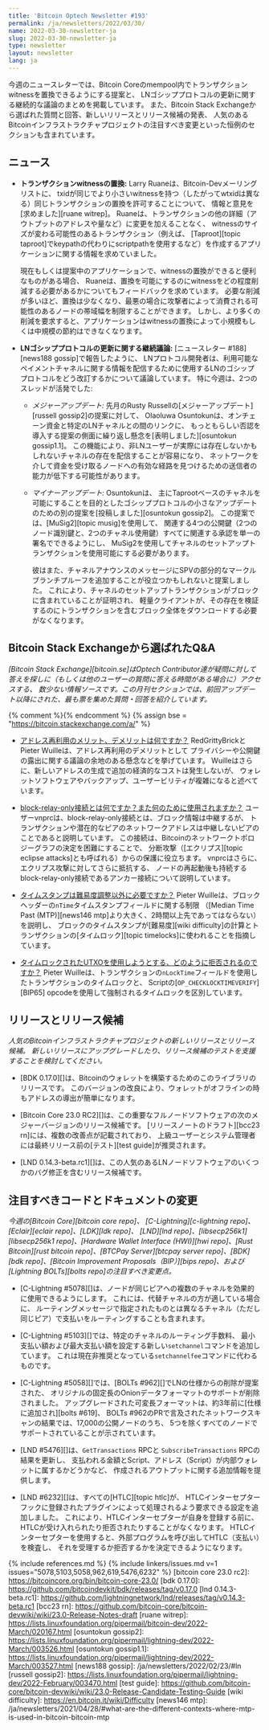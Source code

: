 ```yaml
---
title: 'Bitcoin Optech Newsletter #193'
permalink: /ja/newsletters/2022/03/30/
name: 2022-03-30-newsletter-ja
slug: 2022-03-30-newsletter-ja
type: newsletter
layout: newsletter
lang: ja
---
```

今週のニュースレターでは、Bitcoin Coreのmempool内でトランザクションwitnessを置換できるようにする提案と、
LNゴシッププロトコルの更新に関する継続的な議論のまとめを掲載しています。
また、Bitcoin Stack Exchangeから選ばれた質問と回答、新しいリリースとリリース候補の発表、
人気のあるBitcoinインフラストラクチャプロジェクトの注目すべき変更といった恒例のセクションも含まれています。

## ニュース

- **トランザクションwitnessの置換:** Larry Ruaneは、Bitcoin-Devメーリングリストに、
  txidが同じでより小さいwitnessを持つ（したがってwtxidは異なる）同じトランザクションの置換を許可することについて、
  情報と意見を[求めました][ruane witrep]。
  Ruaneは、トランザクションの他の詳細（アウトプットのアドレスや量など）に変更を加えることなく、
  witnessのサイズが変わる可能性のあるトランザクション（例えば、
  [Taproot][topic taproot]でkeypathの代わりにscriptpathを使用するなど）を作成するアプリケーションに関する情報を求めていました。

    現在もしくは提案中のアプリケーションで、witnessの置換ができると便利なものがある場合、
    Ruaneは、置換を可能にするのにwitnessをどの程度削減する必要があるかについてもフィードバックを求めています。
    必要な削減が多いほど、置換は少なくなり、最悪の場合に攻撃者によって消費される可能性のあるノードの帯域幅を制限することができます。
    しかし、より多くの削減を要求すると、アプリケーションはwitnessの置換によって小規模もしくは中規模の節約はできなくなります。

- **LNゴシッププロトコルの更新に関する継続議論:** [ニュースレター #188][news188 gossip]で報告したように、
  LNプロトコル開発者は、利用可能なペイメントチャネルに関する情報を配信するために使用するLNのゴシッププロトコルをどう改訂するかについて議論しています。
  特に今週は、2つのスレッドが活発でした:

    - *<!--major-update-->メジャーアップデート:* 先月のRusty Russellの[メジャーアップデート][russell gossip2]の提案に対して、
      Olaoluwa Osuntokunは、オンチェーン資金と特定のLNチャネルとの間のリンクに、
      もっともらしい否認を導入する提案の側面に繰り返し懸念を[表明しました][osuntokun gossip1.1]。
      この機能により、非LNユーザーが実際には存在しないかもしれないチャネルの存在を配信することが容易になり、
      ネットワークを介して資金を受け取るノードへの有効な経路を見つけるための送信者の能力が低下する可能性があります。

    - *<!--minor-update-->マイナーアップデート:* Osuntokunは、
      主にTaprootベースのチャネルを可能にすることを目的としたゴシッププロトコルの小さなアップデートのための別の提案を[投稿しました][osuntokun gossip2]。
      この提案では、[MuSig2][topic musig]を使用して、
      関連する4つの公開鍵（2つのノード識別鍵と、2つのチャネル使用鍵）すべてに関連する承認を単一の署名でできるようにし、
      MuSig2を使用してチャネルのセットアップトランザクションを使用可能にする必要があります。

        彼はまた、チャネルアナウンスのメッセージにSPVの部分的なマークルブランチプルーフを追加することが役立つかもしれないと提案しました。
        これにより、チャネルのセットアップトランザクションがブロックに含まれていることが証明され、
        軽量クライアントが、その存在を検証するのにトランザクションを含むブロック全体をダウンロードする必要がなくなります。

## Bitcoin Stack Exchangeから選ばれたQ&A

*[Bitcoin Stack Exchange][bitcoin.se]はOptech Contributor達が疑問に対して答えを探しに（もしくは他のユーザーの質問に答える時間がある場合に）アクセスする、
数少ない情報ソースです。この月刊セクションでは、前回アップデート以降にされた、最も票を集めた質問・回答を紹介しています。*

{% comment %}<!-- https://bitcoin.stackexchange.com/search?tab=votes&q=created%3a1m..%20is%3aanswer -->{% endcomment %}
{% assign bse = "https://bitcoin.stackexchange.com/a/" %}

- [<!--what-are-the-advantages-or-disadvantages-to-address-reuse-->アドレス再利用のメリット、デメリットは何ですか？]({{bse}}112955)
  RedGrittyBrickとPieter Wuilleは、アドレス再利用のデメリットとして
  プライバシーや公開鍵の露出に関する議論の余地のある懸念などを挙げています。
  Wuilleはさらに、新しいアドレスの生成で追加の経済的なコストは発生しないが、
  ウォレットソフトウェアやバックアップ、ユーザービリティが複雑になると述べています。

- [<!--what-is-a-block-relay-only-connection-and-what-is-it-used-for-->block-relay-only接続とは何ですか？また何のために使用されますか？]({{bse}}112828)
  ユーザーvnprcは、block-relay-only接続とは、ブロック情報は中継するが、
  トランザクションや潜在的なピアのネットワークアドレスは中継しないピアのことであると説明しています。
  この接続は、Bitcoinのネットワークトポロジーグラフの決定を困難にすることで、
  分断攻撃（[エクリプス][topic eclipse attacks]とも呼ばれる）からの保護に役立ちます。
  vnprcはさらに、エクリプス攻撃に対してさらに抵抗する、
  ノードの再起動後も持続するblock-relay-only接続であるアンカー接続について説明しています。

- [<!--is-timestamping-needed-for-anything-except-difficulty-adjustment-->タイムスタンプは難易度調整以外に必要ですか？]({{bse}}112929)
  Pieter Wuilleは、ブロックヘッダーの`nTime`タイムスタンプフィールドに関する制限
  （[Median Time Past (MTP)][news146 mtp]より大きく、2時間以上先であってはならない）を説明し、
  ブロックのタイムスタンプが[難易度][wiki difficulty]の計算とトランザクションの[タイムロック][topic timelocks]に使われることを指摘しています。

- [<!--how-are-attempts-to-spend-from-a-timelocked-utxo-rejected-->タイムロックされたUTXOを使用しようとする、どのように拒否されるのですか？]({{bse}}112989)
  Pieter Wuilleは、トランザクションの`nLockTime`フィールドを使用したトランザクションのタイムロックと、
  Scriptの[`OP_CHECKLOCKTIMEVERIFY`][BIP65] opcodeを使用して強制されるタイムロックを区別しています。

## リリースとリリース候補

*人気のBitcoinインフラストラクチャプロジェクトの新しいリリースとリリース候補。
新しいリリースにアップグレードしたり、リリース候補のテストを支援することを検討してください。*

- [BDK 0.17.0][]は、Bitcoinのウォレットを構築するためのこのライブラリのリリースです。
  このバージョンの改良により、ウォレットがオフラインの時もアドレスの導出が簡単になります。

- [Bitcoin Core 23.0 RC2][]は、この重要なフルノードソフトウェアの次のメジャーバージョンのリリース候補です。
  [リリースノートのドラフト][bcc23 rn]には、複数の改善点が記載されており、
  上級ユーザーとシステム管理者には最終リリース前の[テスト][test guide]が推奨されます。

- [LND 0.14.3-beta.rc1][]は、この人気のあるLNノードソフトウェアのいくつかのバグ修正を含むリリース候補です。

## 注目すべきコードとドキュメントの変更

*今週の[Bitcoin Core][bitcoin core repo]、
[C-Lightning][c-lightning repo]、[Eclair][eclair repo]、[LDK][ldk repo]、
[LND][lnd repo]、[libsecp256k1][libsecp256k1 repo]、[Hardware Wallet
Interface (HWI)][hwi repo]、[Rust Bitcoin][rust bitcoin repo]、[BTCPay
Server][btcpay server repo]、[BDK][bdk repo]、[Bitcoin Improvement
Proposals（BIP）][bips repo]、および[Lightning BOLTs][bolts repo]の注目すべき変更点。*

- [C-Lightning #5078][]は、ノードが同じピアへの複数のチャネルを効果的に使用できるようにします。
  これには、代替チャネルの方が適している場合に、
  ルーティングメッセージで指定されたものとは異なるチャネル（ただし同じピア）で支払いをルーティングすることも含まれます。

- [C-Lightning #5103][]では、特定のチャネルのルーティング手数料、
  最小支払い額および最大支払い額を設定する新しい`setchannel`コマンドを追加しています。
  これは現在非推奨となっている`setchannelfee`コマンドに代わるものです。

- [C-Lightning #5058][]では、[BOLTs #962][]でLNの仕様からの削除が提案された、
  オリジナルの固定長のOnionデータフォーマットのサポートが削除されました。
  アップグレードされた可変長フォーマットは、約3年前に[仕様に追加され][bolts #619]、
  BOLTs #962のPRで言及されたネットワークスキャンの結果では、17,000の公開ノードのうち、
  5つを除くすべてのノードでサポートされていることが示されています。

- [LND #5476][]は、`GetTransactions` RPCと `SubscribeTransactions` RPCの結果を更新し、
  支払われる金額とScript、アドレス（Script）が内部ウォレットに属するかどうかなど、
  作成されるアウトプットに関する追加情報を提供します。

- [LND #6232][]は、すべての[HTLC][topic htlc]が、
  HTLCインターセプターフックに登録されたプラグインによって処理されるよう要求できる設定を追加しました。
  これにより、HTLCインターセプターが自身を登録する前に、
  HTLCが受け入れられたり拒否されたりすることがなくなります。
  HTLCインターセプターを使用すると、外部プログラムを呼び出してHTLC（支払い）を検査し、
  それを受理するか拒否するかを決定できるようになります。

{% include references.md %}
{% include linkers/issues.md v=1 issues="5078,5103,5058,962,619,5476,6232" %}
[bitcoin core 23.0 rc2]: https://bitcoincore.org/bin/bitcoin-core-23.0/
[bdk 0.17.0]: https://github.com/bitcoindevkit/bdk/releases/tag/v0.17.0
[lnd 0.14.3-beta.rc1]: https://github.com/lightningnetwork/lnd/releases/tag/v0.14.3-beta.rc1
[bcc23 rn]: https://github.com/bitcoin-core/bitcoin-devwiki/wiki/23.0-Release-Notes-draft
[ruane witrep]: https://lists.linuxfoundation.org/pipermail/bitcoin-dev/2022-March/020167.html
[osuntokun gossip2]: https://lists.linuxfoundation.org/pipermail/lightning-dev/2022-March/003526.html
[osuntokun gossip1.1]: https://lists.linuxfoundation.org/pipermail/lightning-dev/2022-March/003527.html
[news188 gossip]: /ja/newsletters/2022/02/23/#ln
[russell gossip2]: https://lists.linuxfoundation.org/pipermail/lightning-dev/2022-February/003470.html
[test guide]: https://github.com/bitcoin-core/bitcoin-devwiki/wiki/23.0-Release-Candidate-Testing-Guide
[wiki difficulty]: https://en.bitcoin.it/wiki/Difficulty
[news146 mtp]: /ja/newsletters/2021/04/28/#what-are-the-different-contexts-where-mtp-is-used-in-bitcoin-bitcoin-mtp
